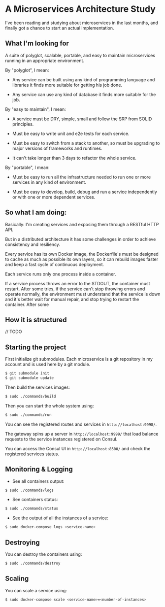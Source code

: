# A Microservices Architecture Study

I've been reading and studying about microservices in the last months, and finally got a chance to start an actual implementation.

## What I'm looking for

A suite of polyglot, scalable, portable, and easy to maintain microservices running in an appropriate environment.

By "polyglot", I mean:

 - Any service can be built using any kind of programming language and libraries it finds more suitable for getting his job done.

 - Any service can use any kind of database it finds more suitable for the job.

By "easy to maintain", I mean:

 - A service must be DRY, simple, small and follow the SRP from SOLID principles.

 - Must be easy to write unit and e2e tests for each service.

 - Must be easy to switch from a stack to another, so must be upgrading to major versions of frameworks and runtimes.

 - It can't take longer than 3 days to refactor the whole service.

By "portable", I mean:

 - Must be easy to run all the infrastructure needed to run one or more services in any kind of environment.

 - Must be easy to develop, build, debug and run a service independently 
 or with one or more dependent services.

## So what I am doing:

Basically: I'm creating services and exposing them through a RESTful HTTP API.

But in a distributed architecture it has some challenges in order to achieve consistency and resiliency.

Every service has its own Docker image, the Dockerfile's must be designed to cache as much as possible its own layers, so it can rebuild images faster and keep a fast cycle of continuous deployment.

Each service runs only one process inside a container.

If a service process throws an error to the STDOUT, the container must restart. After some tries, if the service can't stop throwing errors and operate normally, the environment must understand that the service is down and it's better wait for manual repair, and stop trying to restart the container.
 After some 

## How it is structured

// TODO

## Starting the project

First initialize git submodules. Each microservice is a git repository in my account and is used here by a git module.

```bash
$ git submodule init
$ git submodule update
```

Then build the services images:

```bash
$ sudo ./commands/build
```

Then you can start the whole system using:

```bash
$ sudo ./commands/run
```

You can see the registered routes and services in `http://localhost:9998/`.

The gateway spins up a server in `http://localhost:9999/` that load balance requests to the service instances registered on Consul.

You can access the Consul UI in `http://localhost:8500/` and check the registered services status.

## Monitoring & Logging

- See all containers output:

```bash
$ sudo ./commands/logs
```

- See containers status:

```bash
$ sudo ./commands/status
```

- See the output of all the instances of a service:

```bash
$ sudo docker-compose logs <service-name>
```

## Destroying

You can destroy the containers using:

```bash
$ sudo ./commands/destroy
```

## Scaling

You can scale a service using:

```bash
$ sudo docker-compose scale <service-name>=<number-of-instances>
```
